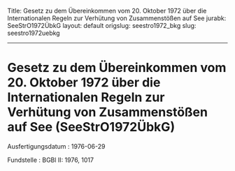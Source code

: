 Title: Gesetz zu dem Übereinkommen vom 20. Oktober 1972 über die Internationalen Regeln
  zur Verhütung von Zusammenstößen auf See
jurabk: SeeStrO1972ÜbkG
layout: default
origslug: seestro1972_bkg
slug: seestro1972uebkg

---

# Gesetz zu dem Übereinkommen vom 20. Oktober 1972 über die Internationalen Regeln zur Verhütung von Zusammenstößen auf See (SeeStrO1972ÜbkG)

Ausfertigungsdatum
:   1976-06-29

Fundstelle
:   BGBl II: 1976, 1017

